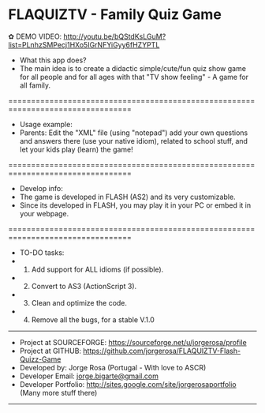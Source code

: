 # FLAQUIZTV - Family Quiz Game

✿ DEMO VIDEO:
http://youtu.be/bQStdKsLGuM?list=PLnhzSMPecj1HXo5IGrNFYiGyy6fHZYPTL
- What this app does?
- The main idea is to create a didactic simple/cute/fun quiz show game for all people and for all ages with that "TV show feeling" - A game for all family.

=================================================================================
- Usage example:
- Parents: Edit the "XML" file (using "notepad") add your own questions and answers there (use your native idiom), related to school stuff, and let your kids play (learn) the game!

=================================================================================
- Develop info:
- The game is developed in FLASH (AS2) and its very customizable.
- Since its developed in FLASH, you may play it in your PC or embed it in your webpage.

=================================================================================
- TO-DO tasks:
- 1) Add support for ALL idioms (if possible).
- 2) Convert to AS3 (ActionScript 3).
- 3) Clean and optimize the code.
- 4) Remove all the bugs, for a stable V.1.0

--------------------------------------------------------------------------------------------------

- Project at SOURCEFORGE: https://sourceforge.net/u/jorgerosa/profile
- Project at GITHUB: https://github.com/jorgerosa/FLAQUIZTV-Flash-Quizz-Game
- Developed by: Jorge Rosa (Portugal - With love to ASCR)
- Developer Email: jorge.bigarte@gmail.com
- Developer Portfolio: http://sites.google.com/site/jorgerosaportfolio (Many more stuff there)

--------------------------------------------------------------------------------------------------


